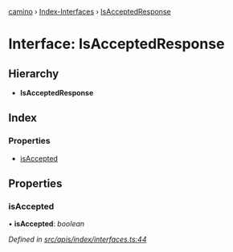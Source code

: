 [camino](../README.md) › [Index-Interfaces](../modules/index_interfaces.md) › [IsAcceptedResponse](index_interfaces.isacceptedresponse.md)

# Interface: IsAcceptedResponse

## Hierarchy

* **IsAcceptedResponse**

## Index

### Properties

* [isAccepted](index_interfaces.isacceptedresponse.md#isaccepted)

## Properties

###  isAccepted

• **isAccepted**: *boolean*

*Defined in [src/apis/index/interfaces.ts:44](https://github.com/chain4travel/caminojs/blob/ca67b81/src/apis/index/interfaces.ts#L44)*
